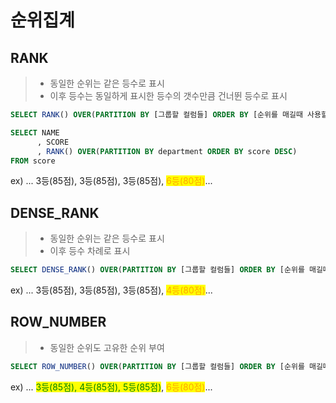 # 순위집계

## RANK

> * 동일한 순위는 같은 등수로 표시
> * 이후 등수는 동일하게 표시한 등수의 갯수만큼 건너뛴 등수로 표시

```sql
SELECT RANK() OVER(PARTITION BY [그룹할 컬럼들] ORDER BY [순위를 매길때 사용할 컬럼들]) FROM [테이블명]
```

```sql
SELECT NAME
      , SCORE
      , RANK() OVER(PARTITION BY department ORDER BY score DESC)
FROM score 
```

ex) ... 3등(85점), 3등(85점), 3등(85점), <mark style="color:orange;">6등(80점)</mark>...

## DENSE\_RANK

> * 동일한 순위는 같은 등수로 표시
> * 이후 등수 차례로 표시

```sql
SELECT DENSE_RANK() OVER(PARTITION BY [그룹할 컬럼들] ORDER BY [순위를 매길때 사용할 컬럼들]) FROM [테이블명]
```

ex) ... 3등(85점), 3등(85점), 3등(85점), <mark style="color:orange;">4등(80점)</mark>...

## ROW\_NUMBER

> * 동일한 순위도 고유한 순위 부여

```sql
SELECT ROW_NUMBER() OVER(PARTITION BY [그룹할 컬럼들] ORDER BY [순위를 매길때 사용할 컬럼들]) FROM [테이블명]
```

ex) ... <mark style="color:green;">3등(85점), 4등(85점), 5등(85점)</mark>, <mark style="color:orange;">6등(80점)</mark>...





